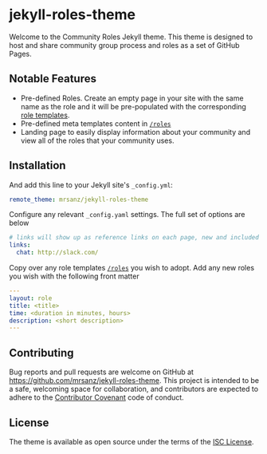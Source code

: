 # jekyll-roles-theme

Welcome to the Community Roles Jekyll theme.  This theme is designed to host and share community group process and roles as a set of GitHub Pages.   


## Notable Features

* Pre-defined Roles. Create an empty page in your site with the same name as the role and it will be pre-populated with the corresponding [role templates](_includes/default_roles).
* Pre-defined meta templates content in [`/roles`](/roles)
* Landing page to easily display information about your community and view all of the roles that your community uses.

## Installation

And add this line to your Jekyll site's `_config.yml`:

```yaml
remote_theme: mrsanz/jekyll-roles-theme
```

Configure any relevant `_config.yaml` settings.  The full set of options are below

```yaml
# links will show up as reference links on each page, new and included roles
links:
  chat: http://slack.com/
```

Copy over any role templates [`/roles`](/roles) you wish to adopt.  Add any new roles you wish with the following front matter

```yaml
---
layout: role
title: <title>
time: <duration in minutes, hours>
description: <short description>
---
```

## Contributing

Bug reports and pull requests are welcome on GitHub at https://github.com/mrsanz/jekyll-roles-theme. This project is intended to be a safe, welcoming space for collaboration, and contributors are expected to adhere to the [Contributor Covenant](http://contributor-covenant.org) code of conduct.

## License

The theme is available as open source under the terms of the [ISC License](https://opensource.org/licenses/ISC).

